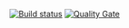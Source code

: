 [![Build status](https://travis-ci.org/zakshya/cronos.svg?branch=master)](https://travis-ci.org/zakshya/cronos) [![Quality Gate](https://sonarqube.com/api/badges/gate?key=CRONOS)](https://sonarqube.com/dashboard/index/CRONOS)